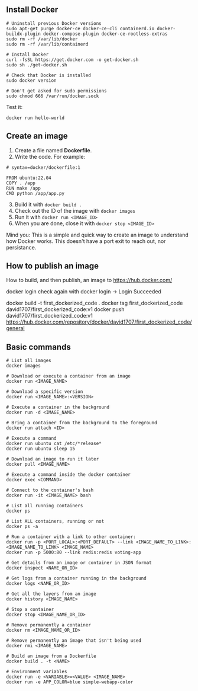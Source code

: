 ## Install Docker

```
# Uninstall previous Docker versions
sudo apt-get purge docker-ce docker-ce-cli containerd.io docker-buildx-plugin docker-compose-plugin docker-ce-rootless-extras
sudo rm -rf /var/lib/docker
sudo rm -rf /var/lib/containerd

# Install Docker
curl -fsSL https://get.docker.com -o get-docker.sh
sudo sh ./get-docker.sh

# Check that Docker is installed 
sudo docker version

# Don't get asked for sudo permissions
sudo chmod 666 /var/run/docker.sock
```


Test it:

```
docker run hello-world
```

## Create an image

1. Create a file named **Dockerfile**.
2. Write the code. For example:
```
# syntax=docker/dockerfile:1

FROM ubuntu:22.04
COPY . /app
RUN make /app
CMD python /app/app.py
```
3. Build it with ``docker build .``
4. Check out the ID of the image with ``docker images``
5. Run it with ``docker run <IMAGE_ID>``
6. When you are done, close it with ``docker stop <IMAGE_ID>``

Mind you: This is a simple and quick way to create an image to understand how Docker works. This doesn't have a port exit to reach out, nor persistance.

## How to publish an image
How to build, and then publish, an image to https://hub.docker.com/

docker login
check again with docker login -> Login Succeeded

docker build -t first_dockerized_code .
docker tag first_dockerized_code david1707/first_dockerized_code:v1
docker push david1707/first_dockerized_code:v1
https://hub.docker.com/repository/docker/david1707/first_dockerized_code/general


## Basic commands

```
# List all images
docker images

# Download or execute a container from an image
docker run <IMAGE_NAME>

# Download a specific version
docker run <IMAGE_NAME>:<VERSION>

# Execute a container in the background
docker run -d <IMAGE_NAME>

# Bring a container from the background to the foreground
docker run attach <ID>

# Execute a command
docker run ubuntu cat /etc/*release*
docker run ubuntu sleep 15

# Download an image to run it later
docker pull <IMAGE_NAME>

# Execute a command inside the docker container
docker exec <COMMAND>

# Connect to the container's bash
docker run -it <IMAGE_NAME> bash

# List all running containers
docker ps

# List ALL containers, running or not
docker ps -a

# Run a container with a link to other container:
docker run -p <PORT_LOCAL>:<PORT_DEFAULT> --link <IMAGE_NAME_TO_LINK>:<IMAGE_NAME_TO_LINK> <IMAGE_NAME>
docker run -p 5000:80 --link redis:redis voting-app

# Get details from an image or container in JSON format
docker inspect <NAME_OR_ID>

# Get logs from a container running in the background
docker logs <NAME_OR_ID>

# Get all the layers from an image
docker history <IMAGE_NAME>

# Stop a container
docker stop <IMAGE_NAME_OR_ID>

# Remove permanently a container 
docker rm <IMAGE_NAME_OR_ID>

# Remove permanently an image that isn't being used
docker rmi <IMAGE_NAME>

# Build an image from a Dockerfile
docker build . -t <NAME>

# Environment variables
docker run -e <VARIABLE>=<VALUE> <IMAGE_NAME>
docker run -e APP_COLOR=blue simple-webapp-color
```